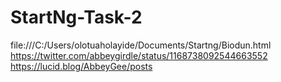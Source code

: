 # StartNg-Task-2
file:///C:/Users/olotuaholayide/Documents/Startng/Biodun.html
https://twitter.com/abbeygirdle/status/1168738092544663552
https://lucid.blog/AbbeyGee/posts
